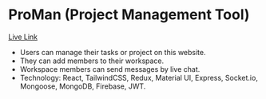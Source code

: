 # ProMan (Project Management Tool)
[Live Link](https://pro-man-4cb6f.web.app/)

* Users can manage their tasks or project on this website.
* They can add members to their workspace.
* Workspace members can send messages by live chat.
* Technology: React, TailwindCSS, Redux, Material UI, Express, Socket.io, Mongoose, MongoDB, Firebase, JWT.
